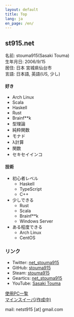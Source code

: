```yaml
---
layout: default
title: Top
lang: ja
en_page: /en/
---
```


## st915.net

名前: stouma915(Sasaki Touma)<br>
生年月日: 2006/9/15<br>
居住: 日本 宮城県仙台市<br>
言語: 日本語, 英語(US, 少し)
#### 好き
- Arch Linux
- Scala
- Haskell
- Rust
- Brainf\*\*k
- 型理論
- 純粋関数
- モナド
- λ計算
- 関数
- セキセイインコ

#### 技術
- 初心者レベル
  - Haskell
  - TypeScript
  - C++
- 少しできる
  - Rust
  - Scala
  - Brainf\*\*k
  - Windows Server
- ある程度できる
  - Arch Linux
  - CentOS

### リンク
* Twitter: [net_stouma915](https://twitter.com/net_stouma915)
* GitHub: [stouma915](https://github.com/stouma915)
* Steam: [stouma915](https://steamcommunity.com/profiles/76561199242758778)
* Geartics: [net_stouma915](https://www.geartics.com/net_stouma915)
* YouTube: [Sasaki Touma](https://www.youtube.com/channel/UCJmPPeZmL-OC03-zSb2Dcwg)

[使用PC一覧](/pcs)<br>
[マインスイーパ(作成中)](https://stouma915.github.io/minesweeper/)

mail: netst915 \[at] gmail.com
